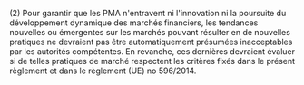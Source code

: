 (2) Pour garantir que les PMA n'entravent ni l'innovation ni la poursuite du développement dynamique des marchés financiers, les tendances nouvelles ou émergentes sur les marchés pouvant résulter en de nouvelles pratiques ne devraient pas être automatiquement présumées inacceptables par les autorités compétentes. En revanche, ces dernières devraient évaluer si de telles pratiques de marché respectent les critères fixés dans le présent règlement et dans le règlement (UE) no 596/2014.